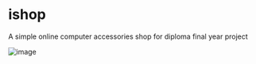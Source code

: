 # ishop
 A simple online computer accessories shop for diploma final year project 
 
 
![image](https://github.com/yialexlee/yialexlee.github.io/blob/master/images/work/work9.png)
